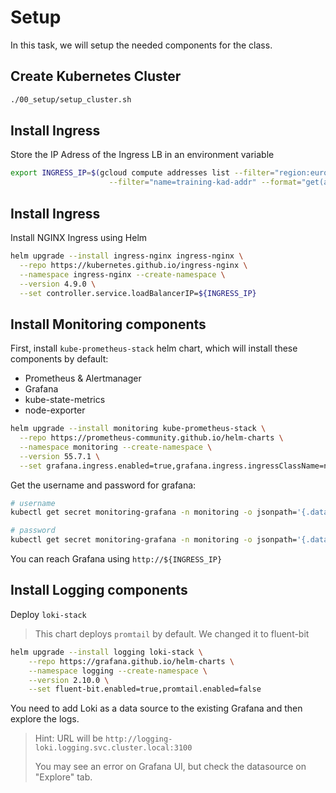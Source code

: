 # Setup

In this task, we will setup the needed components for the class.

## Create Kubernetes Cluster

```bash
./00_setup/setup_cluster.sh
```

## Install Ingress

Store the IP Adress of the Ingress LB in an environment variable

```bash
export INGRESS_IP=$(gcloud compute addresses list --filter="region:europe-west6" \
                      --filter="name=training-kad-addr" --format="get(address)")
```

## Install Ingress

Install NGINX Ingress using Helm

```bash
helm upgrade --install ingress-nginx ingress-nginx \
  --repo https://kubernetes.github.io/ingress-nginx \
  --namespace ingress-nginx --create-namespace \
  --version 4.9.0 \
  --set controller.service.loadBalancerIP=${INGRESS_IP}
```


## Install Monitoring components

First, install `kube-prometheus-stack` helm chart, which will install these components by default:

- Prometheus & Alertmanager
- Grafana
- kube-state-metrics
- node-exporter

```bash
helm upgrade --install monitoring kube-prometheus-stack \
  --repo https://prometheus-community.github.io/helm-charts \
  --namespace monitoring --create-namespace \
  --version 55.7.1 \
  --set grafana.ingress.enabled=true,grafana.ingress.ingressClassName=nginx
```

Get the username and password for grafana:

```bash
# username
kubectl get secret monitoring-grafana -n monitoring -o jsonpath='{.data.admin-user}' | base64 -d

# password
kubectl get secret monitoring-grafana -n monitoring -o jsonpath='{.data.admin-password}' | base64 -d
```

You can reach Grafana using `http://${INGRESS_IP}`

## Install Logging components

Deploy `loki-stack`

> This chart deploys `promtail` by default. We changed it to fluent-bit

```bash
helm upgrade --install logging loki-stack \
    --repo https://grafana.github.io/helm-charts \
    --namespace logging --create-namespace \
    --version 2.10.0 \
    --set fluent-bit.enabled=true,promtail.enabled=false
```

You need to add Loki as a data source to the existing Grafana and then explore the logs.

> Hint: URL will be `http://logging-loki.logging.svc.cluster.local:3100`
>
> You may see an error on Grafana UI, but check the datasource on "Explore" tab.
